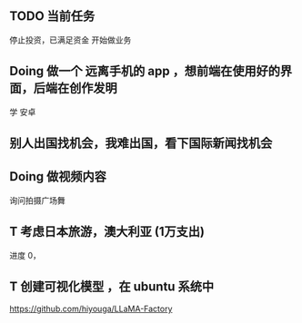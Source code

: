## TODO 当前任务

停止投资，已满足资金
开始做业务

## Doing 做一个 远离手机的 app ，想前端在使用好的界面，后端在创作发明

学 安卓

## 别人出国找机会，我难出国，看下国际新闻找机会

## Doing 做视频内容 

询问拍摄广场舞

## T 考虑日本旅游，澳大利亚 (1万支出)

进度 0，

## T 创建可视化模型 ，在 ubuntu 系统中

https://github.com/hiyouga/LLaMA-Factory

